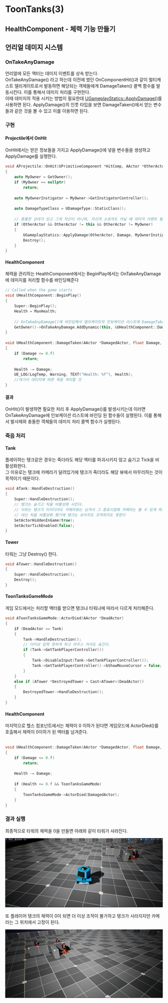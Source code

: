 # ToonTanks(3)

## HealthComponent - 체력 기능 만들기

## 언리얼 데미지 시스템

### OnTakeAnyDamage

언리얼에 모든 액터는 데미지 이벤트를 상속 받는다.<br>
OnTakeAnyDamage() 라고 하는데 이전에 썼던 OnComponentHit()과 같이 멀티캐스트 델리게이트로서 발동하면 해당되는 객체들에게 DamageTaken() 콜백 함수를 발동시킨다. 이를 통해서 데미지 처리를 구현한다.<br>
이때 데미지의 적용 시키는 방법이 필요한데 [UGameplayStatics::ApplyDamage()](https://docs.unrealengine.com/5.3/en-US/API/Runtime/Engine/Kismet/UGameplayStatics/ApplyDamage/)를 사용하면 된다. ApplyDamage()의 인풋 타입을 보면 DamageTaken()에서 얻는 변수들과 같은 것을 볼 수 있고 이를 이용하면 된다.

### 구현

#### Projectile에서 OnHit

OnHit에서는 받은 정보들을 가지고 ApplyDamage()에 넣을 변수들을 생성하고 ApplyDamage를 실행한다.

```C++
void AProjectile::OnHit(UPrimitiveComponent *HitComp, AActor *OtherActor, UPrimitiveComponent *OtherComp, FVector NormalImpulse, const FHitResult &Hit)
{
	auto MyOwner = GetOwner();
	if (MyOwner == nullptr)
		return;

	auto MyOwnerInstigator = MyOwner->GetInstigatorController();

	auto DamageTypeClass = UDamageType::StaticClass();

	// 충돌한 상대가 있고 그게 자신이 아니며, 자신의 소유자도 아닐 때 데미지 이벤트 발동
	if (OtherActor && OtherActor != this && OtherActor != MyOwner)
	{
		UGameplayStatics::ApplyDamage(OtherActor, Damage, MyOwnerInstigator, this, DamageTypeClass);
		Destroy();
	}
}

```

#### HealthComponent

체력을 관리하는 HealthComponent에서는 BeginPlay에서는 OnTakeAnyDamage에 데미지를 처리할 함수를 바인딩해준다

```C++
// Called when the game starts
void UHealthComponent::BeginPlay()
{
	Super::BeginPlay();
	Health = MaxHealth;

	// OnTakeAnyDamage()에 바인딩해서 델리케이트의 인보케이션 리스트에 DamageTaken함수 추가
	GetOwner()->OnTakeAnyDamage.AddDynamic(this, &UHealthComponent::DamageTaken);
}

void UHealthComponent::DamageTaken(AActor *DamagedActor, float Damage, const UDamageType *DamageType, AController *Instigator, AActor *DamageCauser)
{
	if (Damage <= 0.f)
		return;

	Health -= Damage;
	UE_LOG(LogTemp, Warning, TEXT("Health: %f"), Health);
    //여기서 데미지에 따른 죽음 처리할 것
}

```

#### 결과

OnHit()이 발생하면 필요한 처리 후 ApplyDamage()를 발생시키는데 이러면 OnTakeAnyDamage에 인보케이션 리스트에 바인딩 된 함수들이 실행된다. 이를 통해서 발사체와 충돌한 객체들의 데미지 처리 콜백 함수가 실행된다.

### 죽음 처리

#### Tank

플레이하는 탱크같은 경우는 죽더라도 해당 액터를 파괴시키지 않고 숨기고 Tick을 비활성화한다.<br>
그 이유로는 탱크에 카메라가 달려있기에 탱크가 죽더라도 해당 뷰에서 마무리하는 것이 목적이기 때문이다.

```C++
void ATank::HandleDestruction()
{
    Super::HandleDestruction();
    // 탱크는 숨기고 틱을 비활성화 시킨다.
    // 이유는 탱크가 터지더라도 카메라뷰는 남겨서 그 종료시점에 카메라는 볼 수 있게 하고 싶기 때문이다.
    // 대신 틱을 비활성화 했기에 탱크는 보이지도 조작하지도 못한다
    SetActorHiddenInGame(true);
    SetActorTickEnabled(false);
}
```

#### Tower

타워는 그냥 Destroy() 한다.

```C++
void ATower::HandleDestruction()
{
    Super::HandleDestruction();
    Destroy();
}
```

#### ToonTanksGameMode

게임 모드에서는 처리할 액터를 받으면 탱크냐 타워냐에 따라서 다르게 처리해준다.

```C++
void AToonTanksGameMode::ActorDied(AActor *DeadActor)
{
    if (DeadActor == Tank)
    {
        Tank->HandleDestruction();
        // 더이상 입력 못하게 하고 마우스 커서도 숨긴다.
        if (Tank->GetTankPlayerController())
        {
            Tank->DisableInput(Tank->GetTankPlayerController());
            Tank->GetTankPlayerController()->bShowMouseCursor = false;
        }
    }
    else if (ATower *DestroyedTower = Cast<ATower>(DeadActor))
    {
        DestroyedTower->HandleDestruction();
    }
}
```

#### HealthComponent

마지막으로 헬스 컴포넌트에서는 체력이 0 이하가 된다면 게임모드에 ActorDied()를 호출해서 체력이 0이하가 된 액터를 넘겨준다.

```C++

void UHealthComponent::DamageTaken(AActor *DamagedActor, float Damage, const UDamageType *DamageType, AController *Instigator, AActor *DamageCauser)
{
	if (Damage <= 0.f)
		return;

	Health -= Damage;

	if (Health <= 0.f && ToonTanksGameMode)
	{
		ToonTanksGameMode->ActorDied(DamagedActor);
	}
}
```

### 결과 실행

최종적으로 타워의 체력을 0을 만들면 아래와 같이 타워가 사라진다.

![13](/Assets/Images/Unreal/실습/ToonTanks/13.png)

또 플레이어 탱크의 체력이 0이 되면 더 이상 조작이 불가하고 탱크가 사라지지만 카메라는 그 위치에서 고정이 된다.

![14](/Assets/Images/Unreal/실습/ToonTanks/14.png)

